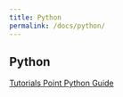 ```yaml
---
title: Python
permalink: /docs/python/
---
```


## Python

[Tutorials Point Python Guide](https://www.tutorialspoint.com/python/python_quick_guide.htm)  

